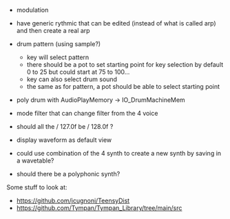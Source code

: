 - modulation

- have generic rythmic that can be edited (instead of what is called arp)
    and then create a real arp

- drum pattern (using sample?)
    - key will select pattern
    - there should be a pot to set starting point for key selection by default 0 to 25 but could start at 75 to 100...
    - key can also select drum sound
    - the same as for pattern, a pot should be able to select starting point

- poly drum with AudioPlayMemory -> IO_DrumMachineMem

- mode filter that can change filter from the 4 voice

- should all the / 127.0f be / 128.0f ?

- display waveform as default view

- could use combination of the 4 synth to create a new synth by saving in a wavetable?

- should there be a polyphonic synth?

Some stuff to look at:
- https://github.com/jcugnoni/TeensyDist
- https://github.com/Tympan/Tympan_Library/tree/main/src
